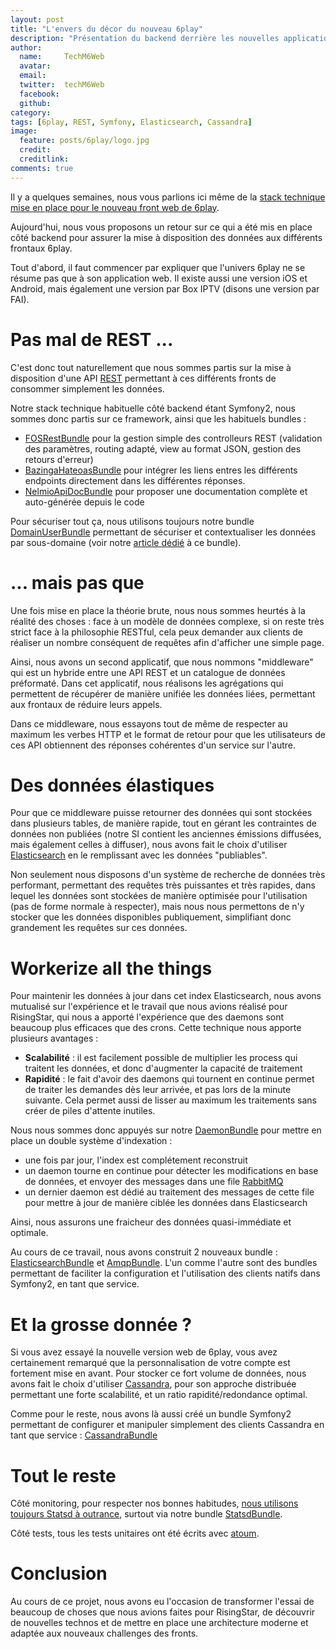 ```yaml
---
layout: post
title: "L'envers du décor du nouveau 6play"
description: "Présentation du backend derrière les nouvelles applications 6play"
author:
  name:     TechM6Web
  avatar:   
  email:
  twitter:  techM6Web      
  facebook:       
  github:    
category:
tags: [6play, REST, Symfony, Elasticsearch, Cassandra]
image:
  feature: posts/6play/logo.jpg
  credit: 
  creditlink: 
comments: true
---
```


Il y a quelques semaines, nous vous parlions ici même de la [stack technique mise en place pour le nouveau front web de 6play](/beta-nouveau-6play-react-isomorphic/).

Aujourd'hui, nous vous proposons un retour sur ce qui a été mis en place côté backend pour assurer la mise à disposition des données aux différents frontaux 6play.

Tout d'abord, il faut commencer par expliquer que l'univers 6play ne se résume pas que à son application web. Il existe aussi une version iOS et Android, mais également une version par Box IPTV (disons une version par FAI).

# Pas mal de REST ...

C'est donc tout naturellement que nous sommes partis sur la mise à disposition d'une API [REST](https://fr.wikipedia.org/wiki/Representational_State_Transfer) permettant à ces différents fronts de consommer simplement les données.

Notre stack technique habituelle côté backend étant Symfony2, nous sommes donc partis sur ce framework, ainsi que les habituels bundles :

* [FOSRestBundle](https://github.com/FriendsOfSymfony/FOSRestBundle) pour la gestion simple des controlleurs REST (validation des paramètres, routing adapté, view au format JSON, gestion des retours d'erreur)
* [BazingaHateoasBundle](https://github.com/willdurand/BazingaHateoasBundle) pour intégrer les liens entres les différents endpoints directement dans les différentes réponses. 
* [NelmioApiDocBundle](https://github.com/nelmio/NelmioApiDocBundle) pour proposer une documentation complète et auto-générée depuis le code

Pour sécuriser tout ça, nous utilisons toujours notre bundle [DomainUserBundle](https://github.com/BedrockStreaming/DomainUserBundle) permettant de sécuriser et contextualiser les données par sous-domaine (voir notre [article dédié](/api-a-consommer-avec-moderation/) à ce bundle).

# ... mais pas que

Une fois mise en place la théorie brute, nous nous sommes heurtés à la réalité des choses : face à un modèle de données complexe, si on reste très strict face à la philosophie RESTful, cela peux demander aux clients de réaliser un nombre conséquent de requêtes afin d'afficher une simple page.

Ainsi, nous avons un second applicatif, que nous nommons "middleware" qui est un hybride entre une API REST et un catalogue de données préformaté. Dans cet applicatif, nous réalisons les agrégations qui permettent de récupérer de manière unifiée les données liées, permettant aux frontaux de réduire leurs appels.

Dans ce middleware, nous essayons tout de même de respecter au maximum les verbes HTTP et le format de retour pour que les utilisateurs de ces API obtiennent des réponses cohérentes d'un service sur l'autre.

# Des données élastiques

Pour que ce middleware puisse retourner des données qui sont stockées dans plusieurs tables, de manière rapide, tout en gérant les contraintes de données non publiées (notre SI contient les anciennes émissions diffusées, mais également celles à diffuser), nous avons fait le choix d'utiliser [Elasticsearch](https://www.elastic.co/fr/) en le remplissant avec les données "publiables".

Non seulement nous disposons d'un système de recherche de données très performant, permettant des requêtes très puissantes et très rapides, dans lequel les données sont stockées de manière optimisée pour l'utilisation (pas de forme normale à respecter), mais nous nous permettons de n'y stocker que les données disponibles publiquement, simplifiant donc grandement les requêtes sur ces données.

# Workerize all the things

Pour maintenir les données à jour dans cet index Elasticsearch, nous avons mutualisé sur l'expérience et le travail que nous avions réalisé pour RisingStar, qui nous a apporté l'expérience que des daemons sont beaucoup plus efficaces que des crons. Cette technique nous apporte plusieurs avantages :

* **Scalabilité** : il est facilement possible de multiplier les process qui traitent les données, et donc d'augmenter la capacité de traitement 
* **Rapidité** : le fait d'avoir des daemons qui tournent en continue permet de traiter les demandes dès leur arrivée, et pas lors de la minute suivante. Cela permet aussi de lisser au maximum les traitements sans créer de piles d'attente inutiles.

Nous nous sommes donc appuyés sur notre [DaemonBundle](https://github.com/BedrockStreaming/DaemonBundle) pour mettre en place un double système d'indexation : 

* une fois par jour, l'index est complétement reconstruit
* un daemon tourne en continue pour détecter les modifications en base de données, et envoyer des messages dans une file [RabbitMQ](https://www.rabbitmq.com/)
* un dernier daemon est dédié au traitement des messages de cette file pour mettre à jour de manière ciblée les données dans Elasticsearch

Ainsi, nous assurons une fraicheur des données quasi-immédiate et optimale.

Au cours de ce travail, nous avons construit 2 nouveaux bundle : [ElasticsearchBundle](https://github.com/BedrockStreaming/ElasticsearchBundle) et [AmqpBundle](https://github.com/BedrockStreaming/AmqpBundle). L'un comme l'autre sont des bundles permettant de faciliter la configuration et l'utilisation des clients natifs dans Symfony2, en tant que service.

# Et la grosse donnée ?

Si vous avez essayé la nouvelle version web de 6play, vous avez certainement remarqué que la personnalisation de votre compte est fortement mise en avant. Pour stocker ce fort volume de données, nous avons fait le choix d'utiliser [Cassandra](https://cassandra.apache.org/), pour son approche distribuée permettant une forte scalabilité, et un ratio rapidité/redondance optimal.

Comme pour le reste, nous avons là aussi créé un bundle Symfony2 permettant de configurer et manipuler simplement des clients Cassandra en tant que service : [CassandraBundle](https://github.com/BedrockStreaming/CassandraBundle)

# Tout le reste

Côté monitoring, pour respecter nos bonnes habitudes, [nous utilisons toujours Statsd à outrance](https://tech.m6web.fr/how-we-use-statsd/), surtout via notre bundle [StatsdBundle](https://github.com/BedrockStreaming/StatsdBundle).

Côté tests, tous les tests unitaires ont été écrits avec [atoum](https://github.com/atoum/atoum).

# Conclusion

Au cours de ce projet, nous avons eu l'occasion de transformer l'essai de beaucoup de choses que nous avions faites pour RisingStar, de découvrir de nouvelles technos et de mettre en place une architecture moderne et adaptée aux nouveaux challenges des fronts.
